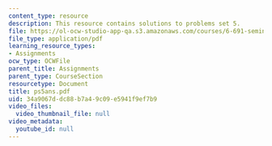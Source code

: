 ```yaml
---
content_type: resource
description: This resource contains solutions to problems set 5.
file: https://ol-ocw-studio-app-qa.s3.amazonaws.com/courses/6-691-seminar-in-electric-power-systems-spring-2006/34a9067ddc88b7a49c09e5941f9ef7b9_ps5ans.pdf
file_type: application/pdf
learning_resource_types:
- Assignments
ocw_type: OCWFile
parent_title: Assignments
parent_type: CourseSection
resourcetype: Document
title: ps5ans.pdf
uid: 34a9067d-dc88-b7a4-9c09-e5941f9ef7b9
video_files:
  video_thumbnail_file: null
video_metadata:
  youtube_id: null
---
```

